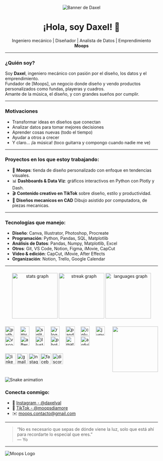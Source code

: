 <p align="center">
  <img src="DaxelVal/banner%20linkeno.png" alt="Banner de Daxel" />
</p>
<h1 align="center">¡Hola, soy Daxel! 👋</h1>
<p align="center">
Ingeniero mecánico | Diseñador | Analista de Datos | Emprendimiento <b>Moops</b>  
</p>

---

### ¿Quién soy?

Soy **Daxel**, ingeniero mecánico con pasión por el diseño, los datos y el emprendimiento.  
Fundador de [Moops], un negocio donde diseño y vendo productos personalizados como fundas, playeras y cuadros.  
Amante de la música, el diseño, y con grandes sueños por cumplir.

---

### Motivaciones
- Transformar ideas en diseños que conectan
- Analizar datos para tomar mejores decisiones
- Aprender cosas nuevas (todo el tiempo)
- Ayudar a otros a crecer
- Y claro... ¡la música! (toco guitarra y compongo cuando nadie me ve)

---

### Proyectos en los que estoy trabajando:

- 🚀 **Moops**: tienda de diseño personalizado con enfoque en tendencias visuales.
- 📊 **Dashboards & Data Viz**: gráficos interactivos en Python con Plotly y Dash.
- 🎬 **Contenido creativo en TikTok** sobre diseño, estilo y productividad.
- 🧠 **Diseños mecanicos en CAD** Dibujo asistido por computadora, de piezas mecanicas.

---

### Tecnologías que manejo:

- **Diseño**: Canva, Illustrator, Photoshop, Procreate
- **Programación**: Python, Pandas, SQL, Matplotlib
- **Análisis de Datos**: Pandas, Numpy, Matplotlib, Excel
- **Otros**: Git, VS Code, Notion, Figma, iMovie, CapCut
- **Video & edición**: CapCut, iMovie, After Effects
- **Organización**: Notion, Trello, Google Calendar

---
###

<div align="center">
  <img src="https://github-readme-stats.vercel.app/api?username=DaxelVal&hide_title=false&hide_rank=false&show_icons=true&include_all_commits=true&count_private=true&disable_animations=false&theme=dracula&locale=en&hide_border=false" height="150" alt="stats graph"  />
  <img src="https://streak-stats.demolab.com?user=DaxelVal&locale=en&mode=daily&theme=dracula&hide_border=false&border_radius=5" height="150" alt="streak graph"  />
  <img src="https://github-readme-stats.vercel.app/api/top-langs?username=DaxelVal&locale=en&hide_title=false&layout=compact&card_width=320&langs_count=5&theme=dracula&hide_border=false" height="150" alt="languages graph"  />
</div>

###

<img align="right" height="150" src="https://media.giphy.com/media/M9gbBd9nbDrOTu1Mqx/giphy.gif"  />

###

<div align="left">
  <img src="https://cdn.jsdelivr.net/gh/devicons/devicon/icons/python/python-original.svg" height="30" alt="python logo"  />
  <img width="12" />
  <img src="https://cdn.jsdelivr.net/gh/devicons/devicon/icons/mysql/mysql-original.svg" height="30" alt="mysql logo"  />
  <img width="12" />
  <img src="https://cdn.jsdelivr.net/gh/devicons/devicon/icons/sqlite/sqlite-original.svg" height="30" alt="sqlite logo"  />
  <img width="12" />
  <img src="https://cdn.jsdelivr.net/gh/devicons/devicon/icons/r/r-original.svg" height="30" alt="r logo"  />
  <img width="12" />
  <img src="https://cdn.jsdelivr.net/gh/devicons/devicon/icons/pandas/pandas-original.svg" height="30" alt="pandas logo"  />
  <img width="12" />
  <img src="https://cdn.jsdelivr.net/gh/devicons/devicon/icons/cplusplus/cplusplus-original.svg" height="30" alt="cplusplus logo"  />
  <img width="12" />
  <img src="https://cdn.jsdelivr.net/gh/devicons/devicon/icons/jupyter/jupyter-original.svg" height="30" alt="jupyter logo"  />
  <img width="12" />
  <img src="https://cdn.jsdelivr.net/gh/devicons/devicon/icons/vscode/vscode-original.svg" height="30" alt="vscode logo"  />
  <img width="12" />
  <img src="https://cdn.jsdelivr.net/gh/devicons/devicon/icons/aftereffects/aftereffects-original.svg" height="30" alt="aftereffects logo"  />
  <img width="12" />
  <img src="https://cdn.jsdelivr.net/gh/devicons/devicon/icons/illustrator/illustrator-plain.svg" height="30" alt="illustrator logo"  />
  <img width="12" />
  <img src="https://cdn.jsdelivr.net/gh/devicons/devicon/icons/photoshop/photoshop-plain.svg" height="30" alt="photoshop logo"  />
  <img width="12" />
  <img src="https://cdn.jsdelivr.net/gh/devicons/devicon/icons/matlab/matlab-original.svg" height="30" alt="matlab logo"  />
  <img width="12" />
  <img src="https://cdn.jsdelivr.net/gh/devicons/devicon/icons/arduino/arduino-original.svg" height="30" alt="arduino logo"  />
</div>

###

<div align="left">
  <img src="https://img.shields.io/static/v1?message=LinkedIn&logo=linkedin&label=&color=0077B5&logoColor=white&labelColor=&style=for-the-badge" height="35" alt="linkedin logo"  />
  <img src="https://img.shields.io/static/v1?message=Gmail&logo=gmail&label=&color=D14836&logoColor=white&labelColor=&style=for-the-badge" height="35" alt="gmail logo"  />
  <img src="https://img.shields.io/static/v1?message=Instagram&logo=instagram&label=&color=E4405F&logoColor=white&labelColor=&style=for-the-badge" height="35" alt="instagram logo"  />
  <img src="https://img.shields.io/static/v1?message=Facebook&logo=facebook&label=&color=1877F2&logoColor=white&labelColor=&style=for-the-badge" height="35" alt="facebook logo"  />
  <img src="https://img.shields.io/static/v1?message=Discord&logo=discord&label=&color=7289DA&logoColor=white&labelColor=&style=for-the-badge" height="35" alt="discord logo"  />
</div>

###

<br clear="both">

<img src="https://raw.githubusercontent.com/DaxelVal/DaxelVal/output/snake.svg" alt="Snake animation" />

###

### Conecta conmigo:

- 💼 [Instagram - @daxelval](https://instagram.com/daxelval)
- 🎨 [TikTok - @moopsdiamore](https://tiktok.com/@moopsdiamore)
- ✉️ moops.contacto@gmail.com

---

> “No es necesario que sepas de dónde viene la luz, solo que está ahí para recordarte lo especial que eres.”  
> — Yo

---

![Moops Logo](https://i.imgur.com/XjzlfJX.png) <!-- Aquí puedes poner tu propio logo o imagen de marca -->
